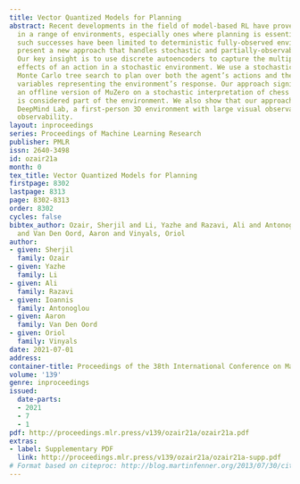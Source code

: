 ```yaml
---
title: Vector Quantized Models for Planning
abstract: Recent developments in the field of model-based RL have proven successful
  in a range of environments, especially ones where planning is essential. However,
  such successes have been limited to deterministic fully-observed environments. We
  present a new approach that handles stochastic and partially-observable environments.
  Our key insight is to use discrete autoencoders to capture the multiple possible
  effects of an action in a stochastic environment. We use a stochastic variant of
  Monte Carlo tree search to plan over both the agent’s actions and the discrete latent
  variables representing the environment’s response. Our approach significantly outperforms
  an offline version of MuZero on a stochastic interpretation of chess where the opponent
  is considered part of the environment. We also show that our approach scales to
  DeepMind Lab, a first-person 3D environment with large visual observations and partial
  observability.
layout: inproceedings
series: Proceedings of Machine Learning Research
publisher: PMLR
issn: 2640-3498
id: ozair21a
month: 0
tex_title: Vector Quantized Models for Planning
firstpage: 8302
lastpage: 8313
page: 8302-8313
order: 8302
cycles: false
bibtex_author: Ozair, Sherjil and Li, Yazhe and Razavi, Ali and Antonoglou, Ioannis
  and Van Den Oord, Aaron and Vinyals, Oriol
author:
- given: Sherjil
  family: Ozair
- given: Yazhe
  family: Li
- given: Ali
  family: Razavi
- given: Ioannis
  family: Antonoglou
- given: Aaron
  family: Van Den Oord
- given: Oriol
  family: Vinyals
date: 2021-07-01
address:
container-title: Proceedings of the 38th International Conference on Machine Learning
volume: '139'
genre: inproceedings
issued:
  date-parts:
  - 2021
  - 7
  - 1
pdf: http://proceedings.mlr.press/v139/ozair21a/ozair21a.pdf
extras:
- label: Supplementary PDF
  link: http://proceedings.mlr.press/v139/ozair21a/ozair21a-supp.pdf
# Format based on citeproc: http://blog.martinfenner.org/2013/07/30/citeproc-yaml-for-bibliographies/
---
```

